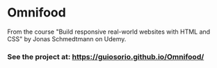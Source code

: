# Omnifood

From the course "Build responsive real-world websites with HTML and CSS" by Jonas Schmedtmann on Udemy.

### See the project at: https://guiosorio.github.io/Omnifood/
